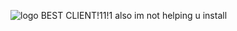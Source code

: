 ![logo](https://user-images.githubusercontent.com/90225461/213605624-ab3fab3e-2961-475a-8db2-d3262b49d028.png)
BEST CLIENT!11!1
also im not helping u install
